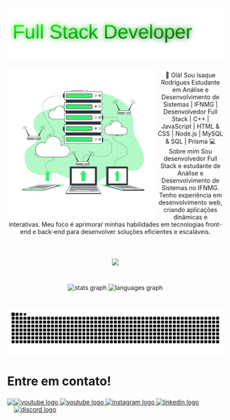 <br clear="both">

<p align="center">
  <img src="https://raw.githubusercontent.com/IsaqueTADS/IsaqueTADS/refs/heads/main/full_stack_animation.svg" alt="Full-Stack-Developer">
</p>

<img align="left" height="350" src="https://raw.githubusercontent.com/IsaqueTADS/IsaqueTADS/refs/heads/main/server-animate%20(1).svg" />

###

<p align="center">
👋 Olá! Sou Isaque Rodrigues  
Estudante em Análise e Desenvolvimento de Sistemas | IFNMG | Desenvolvedor Full Stack | C++ | JavaScript | HTML & CSS | Node.js | MySQL & SQL | Prisma 💻 Sobre mim  
Sou desenvolvedor Full Stack e estudante de Análise e Desenvolvimento de Sistemas no IFNMG. Tenho experiência em desenvolvimento web, criando aplicações dinâmicas e interativas. Meu foco é aprimorar minhas habilidades em tecnologias front-end e back-end para desenvolver soluções eficientes e escaláveis.
</p>

###

<br clear="both">

<p align="center">
  <a href="https://skillicons.dev">
    <img src="https://skillicons.dev/icons?i=javascript,typescript,react,vite,nodejs,docker,postgres,prisma,express,html,css,cpp,git,github,premiere" />
  </a>
</p>


###

<br clear="both">

<div align="center">
  <img src="https://github-readme-stats.vercel.app/api?username=IsaqueTADS&hide_title=false&hide_rank=false&show_icons=true&include_all_commits=true&count_private=true&disable_animations=false&theme=dracula&locale=en&hide_border=false" height="162" alt="stats graph" />
  <img src="https://github-readme-stats.vercel.app/api/top-langs?username=IsaqueTADS&locale=en&hide_title=false&layout=compact&card_width=320&langs_count=12&theme=dracula&hide_border=false" height="162" alt="languages graph" />
</div>

###

<br clear="both">

<!-- Correção importante aqui -->
<div align="center">
  <img src="https://raw.githubusercontent.com/IsaqueTADS/IsaqueTADS/output/snake.svg" alt="Snake animation" />
</div>

###

<h1 align="left">Entre em contato!</h1>

###

<img align="left" height="150" src="https://github.com/IsaqueTADS/IsaqueTADS/blob/main/ISAQUE.gif?raw=true" />

###

<div align="left">
  <a href="https://www.youtube.com/channel/UC1ZcpOjaVvdP5d1Z0Z_HKsw" target="_blank">
    <img src="https://img.shields.io/static/v1?message=IsaqueTADS&logo=youtube&label=&color=FF0000&logoColor=white&labelColor=&style=for-the-badge" height="35" alt="youtube logo" />
  </a>

  <a href="https://www.youtube.com/@BaixaEnergia" target="_blank">
    <img src="https://img.shields.io/static/v1?message=BaixaEnergia&logo=youtube&label=&color=FF0000&logoColor=white&labelColor=&style=for-the-badge" height="35" alt="youtube logo" />
  </a>

  <a href="https://www.instagram.com/isaque_rodriguesdev/?next=%2F" target="_blank">
    <img src="https://img.shields.io/static/v1?message=Instagram&logo=instagram&label=&color=e867d1&logoColor=white&labelColor=&style=for-the-badge" height="35" alt="instagram logo" />
  </a>

  <a href="https://www.linkedin.com/in/isaque-rodriguestads" target="_blank">
    <img src="https://img.shields.io/static/v1?message=LinkedIn&logo=linkedin&label=&color=0077B5&logoColor=white&labelColor=&style=for-the-badge" height="35" alt="linkedin logo" />
  </a>

  <a href="https://discord.gg/95vAUDcv" target="_blank">
    <img src="https://img.shields.io/static/v1?message=Discord&logo=discord&label=&color=7289DA&logoColor=white&labelColor=&style=for-the-badge" height="35" alt="discord logo" />
  </a>
</div>
